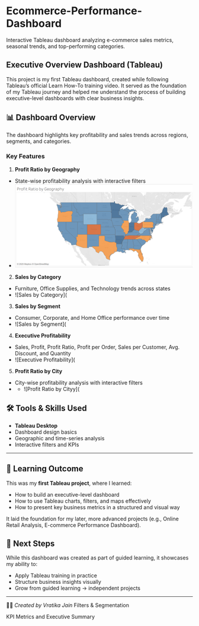 # Ecommerce-Performance-Dashboard
Interactive Tableau dashboard analyzing e-commerce sales metrics, seasonal trends, and top-performing categories.

## Executive Overview Dashboard (Tableau)

This project is my first Tableau dashboard, created while following Tableau’s official Learn How-To training video. It served as the foundation of my Tableau journey and helped me understand the process of building executive-level dashboards with clear business insights.

## 📊 Dashboard Overview

The dashboard highlights key profitability and sales trends across regions, segments, and categories.

### Key Features
1. **Profit Ratio by Geography**
- State-wise profitability analysis with interactive filters
- ![Profit Ratio by Geography](./screenshots/profit%20ratio%20by%20geography.png)

2. **Sales by Category**
- Furniture, Office Supplies, and Technology trends across states
- ![Sales by Category](

3. **Sales by Segment**
- Consumer, Corporate, and Home Office performance over time
- ![Sales by Segment](

4. **Executive Profitability**
- Sales, Profit, Profit Ratio, Profit per Order, Sales per Customer, Avg. Discount, and Quantity
- ![Executive Profitability](

5. **Profit Ratio by City**
- City-wise profitability analysis with interactive filters
- - ![Profit Ratio by Cityy](

## 🛠️ Tools & Skills Used
- **Tableau Desktop**
- Dashboard design basics
- Geographic and time-series analysis
- Interactive filters and KPIs

---

## 🎯 Learning Outcome
This was my **first Tableau project**, where I learned:
- How to build an executive-level dashboard  
- How to use Tableau charts, filters, and maps effectively  
- How to present key business metrics in a structured and visual way  

It laid the foundation for my later, more advanced projects (e.g., Online Retail Analysis, E-commerce Performance Dashboard).



## 📌 Next Steps
While this dashboard was created as part of guided learning, it showcases my ability to:
- Apply Tableau training in practice  
- Structure business insights visually  
- Grow from guided learning → independent projects  

---
👩‍💻 *Created by Vratika Jain*
Filters & Segmentation

KPI Metrics and Executive Summary

